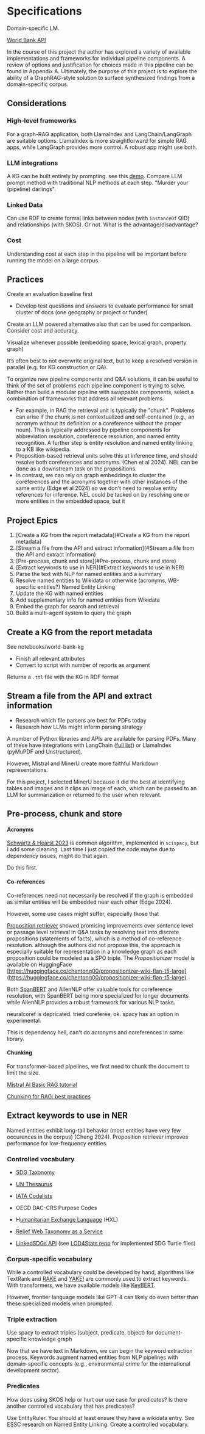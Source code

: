 # Specifications

Domain-specific LM.

[World Bank API](https://documents.worldbank.org/en/publication/documents-reports/api)

In the course of this project the author has explored a variety of available implementations and frameworks for individual pipeline components. A review of options and justification for choices made in this pipeline can be found in Appendix A. Ultimately, the purpose of this project is to explore the ability of a GraphRAG-style solution to surface synthesized findings from a domain-specific corpus.

## Considerations

### High-level frameworks

For a graph-RAG application, both LlamaIndex and LangChain/LangGraph are suitable options. LlamaIndex is more straightforward for simple RAG apps, while LangGraph provides more control. A robust app might use both.

### LLM integrations

A KG can be built entirely by prompting. see this [demo](https://medium.com/@john011334/transforming-unstructured-text-into-interactive-knowledge-graphs-with-large-language-models-82f5060ebd8c). Compare LLM prompt method with traditional NLP methods at each step. "Murder your (pipeline) darlings".

### Linked Data

Can use RDF to create formal links between nodes (with `instanceOf` QID) and relationships (with SKOS). Or not. What is the advantage/disadvantage?

### Cost

Understanding cost at each step in the pipeline will be important before running the model on a large corpus.

## Practices

Create an evaluation baseline first

- Develop test questions and answers to evaluate performance for small cluster of docs (one geography or project or funder)

Create an LLM powered alternative also that can be used for comparison. Consider cost and accuracy.

Visualize whenever possible (embedding space, lexical graph, property graph)

It’s often best to not overwrite original text, but to keep a resolved version in parallel (e.g. for KG construction or QA).

To organize new pipeline components and Q&A solutions, it can be useful to think of the set of problems each pipeline component is trying to solve. Rather than build a modular pipeline with swappable components, select a combination of frameworks that address all relevant problems. 

- For example, in RAG the retrieval unit is typically the "chunk". Problems can arise if the chunk is not contextualized and self-contained (e.g., an acronym without its definition or a coreference without the proper noun). This is typically addressed by pipeline components for abbreviation resolution, coreference resolution, and named entity recognition. A further step is entity resolution and named entity linking to a KB like wikipedia.
- Proposition-based retrieval units solve this at inference time, and should resolve both coreferences and acronyms. (Chen et al 2024). NEL can be done as a downstream task on the propositions. 
- In contrast, we can rely on graph embeddings to cluster the coreferences and the acronyms together with other instances of the same entity (Edge et al 2024) so we don't need to resolve entity references for inference. NEL could be tacked on by resolving one or more  entities in the embedded space, but it 

## Project Epics

1. [Create a KG from the report metadata](#Create a KG from the report metadata)
2. [Stream a file from the API and extract information](#Stream a file from the API and extract information)
3. [Pre-process, chunk and store](#Pre-process, chunk and store)
4. [Extract keywords to use in NER](#Extract keywords to use in NER) 
5. Parse the text with NLP for named entities and a summary
6. Resolve named entities to Wikidata or otherwise (acronyms, WB-specific entities?) Named Entity Linking
7. Update the KG with named entities
8. Add supplementary info for named entities from Wikidata
9. Embed the graph for search and retrieval
10. Build a multi-agent system to query the graph



## Create a KG from the report metadata

See notebooks/world-bank-kg

- Finish all relevant attributes
- Convert to script with number of reports as argument

Returns a `.ttl` file with the KG in RDF format



## Stream a file from the API and extract information

- Research which file parsers are best for PDFs today
- Research how LLMs might inform parsing strategy



A number of Python libraries and APIs are available for parsing PDFs. Many of these have integrations with LangChain ([full list](https://python.langchain.com/docs/integrations/document_loaders/)) or LlamaIndex (pyMuPDF and Unstructured). 

However, Mistral and MinerU create more faithful Markdown representations. 

For this project, I selected MinerU because it did the best at identifying tables and images and it clips an image of each, which can be passed to an LLM for summarization or returned to the user when relevant.





## Pre-process, chunk and store

#### Acronyms

[Schwartz & Hearst 2023](https://www.semanticscholar.org/paper/A-Simple-Algorithm-for-Identifying-Abbreviation-in-Schwartz-Hearst/44e9739e35a80c71e61b4e08871585ba75da2d2b) is common algorithm, implemented in `scispacy`, but I add some cleaning. Last time I just copied the code maybe due to dependency issues, might do that again.

Do this first.

#### Co-references

Co-references need not necessarily be resolved if the graph is embedded as similar entities will be embedded near each other (Edge 2024). 

However, some use cases might suffer, especially those that  

[Proposition retriever](https://arxiv.org/pdf/2312.06648.pdf) showed promising improvements over sentence level or passage level retrieval in Q&A tasks by resolving text into discrete propositions (statements of facts), which is a method of co-reference resolution. although the authors did not propose this, the approach is especially suitable for representation in a knowledge graph as each proposition could be modeled as a SPO triple. The *Propositionizer* model is available on HuggingFace [https://huggingface.co/chentong00/propositionizer-wiki-flan-t5-large](https://huggingface.co/chentong00/propositionizer-wiki-flan-t5-large). 

Both [SpanBERT](https://arxiv.org/abs/1907.10529) and AllenNLP offer valuable tools for coreference resolution, with SpanBERT being more specialized for longer documents while AllenNLP provides a robust framework for various NLP tasks. 

neuralcoref is depricated. tried coreferee, ok. spacy has an option in experimental.

This is dependency hell, can't do acronyms and coreferences in same library.



#### Chunking

For transformer-based pipelines, we first need to chunk the document to limit the size.

[Mistral AI Basic RAG tutorial](https://docs.mistral.ai/guides/rag/)

[Chunking for RAG: best practices](https://unstructured.io/blog/chunking-for-rag-best-practices)



## Extract keywords to use in NER

Named entities exhibit long-tail behavior (most entities have very few occurences in the corpus) (Cheng 2024). Proposition retriever improves performance for low-frequency entities.

### Controlled vocabulary

- [SDG Taxonomy](http://metadata.un.org/sdg)
- [UN Thesaurus](https://research.un.org/en/thesaurus/downloads)
- [IATA Codelists](https://codelists.codeforiati.org/)
- OECD DAC-CRS Purpose Codes
- H[umanitarian Exchange Language](https://hxlstandard.org/) (HXL)
- [Relief Web Taxonomy as a Service](https://reliefweb.int/taxonomy-service)

- [LinkedSDGs API](https://linkedsdg.officialstatistics.org/#/api) (see [LOD4Stats repo](https://github.com/UNStats/LOD4Stats) for implemented SDG Turtle files)

### Corpus-specific vocabulary

While a controlled vocabulary could be developed by hand, algorithms like TextRank and [RAKE](https://github.com/aneesha/RAKE) and [YAKE!](https://github.com/LIAAD/yake) are commonly used to extract keywords. With transformers, we have available models like [KeyBERT](https://github.com/MaartenGr/KeyBERT).

However, frontier language models like GPT-4 can likely do even better than these specialized models when prompted. 

### Triple extraction

Use spacy to extract triples (subject, predicate, object) for document-specific knowledge graph



Now that we have text in Markdown, we can begin the keyword extraction process. Keywords augment named entities from NLP pipelines with domain-specific concepts (e.g., environmental crime for the international development sector).



### Predicates

How does using SKOS help or hurt our use case for predicates? Is there another controlled vocabulary that has predicates?



Use EntityRuler. You should at least ensure they have a wikidata entry. See ESSC research on Named Entity Linking. Create a controlled vocabulary.


